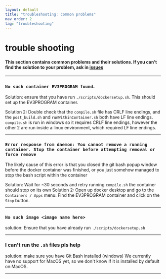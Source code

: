 ```yaml
---
layout: default
title: "troubleshooting: common problems"
nav_order: 2
tag: "troubleshooting"
---
```


# trouble shooting
#### This section contains common problems and their solutions. If you can't find the solution to your problem, ask in [issues](https://github.com/rshs-robotics-club/ev3dev-cpp-template-wrapper/issues/)

---
### `No such container EV3PROGRAM found`.

Solution:
ensure that you have run `./scripts/dockersetup.sh`. This should set up the EV3PROGRAM container.

Solution 2:
Double check that the `compile.sh` file has CRLF line endings, and the `post_build.sh` and `runWithinContainer.sh` both have LF line endings. `compile.sh` is run in windows so it requires CRLF line endings, however the other 2 are run inside a linux environment, which required LF line endings.

---

### `Error response from daemon: You cannot remove a running container. Stop the container before attempting removal or force remove`

The likely cause of this error is that you closed the git bash popup window before the docker container was finished, or you just somehow managed to stop the bash script within the container

Solution:
Wait for ~30 seconds and retry running `compile.sh` the container should stop on its own
Solution 2:
Open up docker desktop and go to the `Containers / Apps` menu. Find the EV3PROGRAM container and click on the `Stop` button.

---

### `No such image <image name here>`
solution:
Ensure that you have already run `./scripts/dockersetup.sh`

---

### I can't run the `.sh` files pls help
solution:
make sure you have Git Bash installed (windows)
We currently have no support for MacOS yet, so we don't know if it is installed by default on MacOS.

---